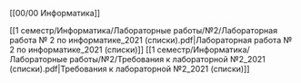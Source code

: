 [[00/00 Информатика]]

[[1 семестр/Информатика/Лабораторные работы/№2/Лабораторная работа № 2 по информатике_2021 (списки).pdf|Лабораторная работа № 2 по информатике_2021 (списки)]]
[[1 семестр/Информатика/Лабораторные работы/№2/Требования к лабораторной №2_2021 (списки).pdf|Требования к лабораторной №2_2021 (списки)]]